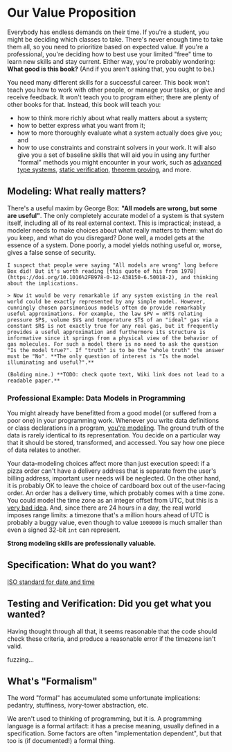 
# Our Value Proposition

Everybody has endless demands on their time. If you're a student, you might be deciding which classes to take. There's never enough time to take them all, so you need to prioritize based on expected value. If you're a professional, you're deciding how to best use your limited "free" time to learn new skills and stay current. Either way, you're probably wondering: **What good is this book?** (And if you aren't asking that, you ought to be.)

You need many different skills for a successful career. This book won't teach you how to work with other people, or manage your tasks, or give and receive feedback. It won't teach you to program either; there are plenty of other books for that. Instead, this book will teach you:
* how to think more richly about what really matters about a system; 
* how to better express what you want from it;
* how to more thoroughly evaluate what a system actually does give you; and
* how to use constraints and constraint solvers in your work.
It will also give you a set of baseline skills that will aid you in using any further "formal" methods you might encounter in your work, such as [advanced type systems](https://rust-book.cs.brown.edu), [static verification](https://dafny.org), [theorem proving](https://lean-lang.org), and more. 

## Modeling: What really matters?

There's a useful maxim by George Box: **"All models are wrong, but some are useful"**. The only completely accurate model of a system is that system itself, including all of its real external context. This is impractical; instead, a modeler needs to make choices about what really matters to them: what do you keep, and what do you disregard? Done well, a model gets at the essence of a system. Done poorly, a model yields nothing useful or, worse, gives a false sense of security. 

~~~admonish note title="George Box (1978)"
I suspect that people were saying "All models are wrong" long before Box did! But it's worth reading [this quote of his from 1978](https://doi.org/10.1016%2FB978-0-12-438150-6.50018-2), and thinking about the implications.

> Now it would be very remarkable if any system existing in the real world could be exactly represented by any simple model. However, cunningly chosen parsimonious models often do provide remarkably useful approximations. For example, the law $PV = nRT$ relating pressure $P$, volume $V$ and temperature $T$ of an "ideal" gas via a constant $R$ is not exactly true for any real gas, but it frequently provides a useful approximation and furthermore its structure is informative since it springs from a physical view of the behavior of gas molecules. For such a model there is no need to ask the question "Is the model true?". If "truth" is to be the "whole truth" the answer must be "No". **The only question of interest is "Is the model illuminating and useful?".** 

(Bolding mine.) **TODO: check quote text, Wiki link does not lead to a readable paper.**
~~~

### Professional Example: Data Models in Programming

You might already have benefitted from a good model (or suffered from a poor one) in your programming work. Whenever you write data definitions or class declarations in a program, [you're modeling](https://en.wikipedia.org/wiki/Data_model). The ground truth of the data is rarely identical to its representation. You decide on a particular way that it should be stored, transformed, and accessed. You say how one piece of data relates to another. 

Your data-modeling choices affect more than just execution speed: if a pizza order can't have a delivery address that is separate from the user's billing address, important user needs will be neglected. On the other hand, it is probably OK to leave the choice of cardboard box out of the user-facing order. An order has a delivery time, which probably comes with a time zone. You could model the time zone as an integer offset from UTC, but this is a [very bad idea](https://en.wikipedia.org/wiki/Time_zone). And, since there are 24 hours in a day, the real world imposes range limits: a timezone that's a million hours ahead of UTC is probably a buggy value, even though to value `1000000` is much smaller than even a signed 32-bit `int` can represent. 

<!-- The _level_ of abstraction matters, too. Suppose that your app scans handwritten orders. Then handwriting becomes pixels, which are converted into an instance of your data model, which is implemented as bytes, which are stored in hardware flip-flops and so on. What matters is whether the abstraction level suits your needs, and your users'.  -->

<!-- In security, a _threat model_ says what will be considered and what won't be. -->

<!-- ~~~admonish tip title="Memory Management" 
I learned to program in the 1990s, when practitioners were at odds over automated vs. manual memory management. It was often claimed that a programmer needed to _really understand_ what was happening at the hardware level, and manually control memory allocation for deallocation for the sake of performance. Most of us don't think that anymore, _unless we need to_! Level of abstraction matters. 
~~~ -->

<!-- ### Professional Example: Robotics 

When programming a 

 Grid world in AI is something richer. Want to hunt the wumpus? Can the wumpus hide in the pit? Probably not by the rules of the game, which are themselves a model. In the real world, perhaps it could. Box had something to say about this, too: 

 > Since all models are wrong the scientist must be alert to what is importantly wrong. It is inappropriate to be concerned about safety from mice when there are tigers abroad.  -->

**Strong modeling skills are professionally valuable.** 


## Specification: What do you want?


[ISO standard for date and time](https://en.wikipedia.org/wiki/ISO_8601)

## Testing and Verification: Did you get what you wanted?

Having thought through all that, it seems reasonable that the code should check these criteria, and produce a reasonable error if the timezone isn't valid.

fuzzing...

## What's "Formalism"

The word "formal" has accumulated some unfortunate implications: pedantry, stuffiness, ivory-tower abstraction, etc. 

We aren't used to thinking of programming, but it is. A programming language is a formal artifact: it has a precise meaning, usually defined in a specification. Some factors are often "implementation dependent", but that too is (if documented!) a formal thing. 
